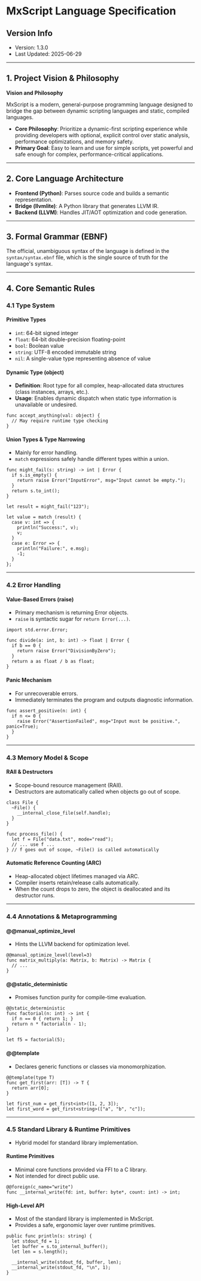 # MxScript Language Specification

## Version Info

* Version: 1.3.0
* Last Updated: 2025-06-29

---

## 1. Project Vision & Philosophy

**Vision and Philosophy**

MxScript is a modern, general-purpose programming language designed to bridge the gap between dynamic scripting languages and static, compiled languages.

* **Core Philosophy**: Prioritize a dynamic-first scripting experience while providing developers with optional, explicit control over static analysis, performance optimizations, and memory safety.
* **Primary Goal**: Easy to learn and use for simple scripts, yet powerful and safe enough for complex, performance-critical applications.

---

## 2. Core Language Architecture

* **Frontend (Python)**: Parses source code and builds a semantic representation.
* **Bridge (llvmlite)**: A Python library that generates LLVM IR.
* **Backend (LLVM)**: Handles JIT/AOT optimization and code generation.

---

## 3. Formal Grammar (EBNF)

The official, unambiguous syntax of the language is defined in the `syntax/syntax.ebnf` file, which is the single source of truth for the language's syntax.

---

## 4. Core Semantic Rules

### 4.1 Type System

#### Primitive Types

* `int`: 64-bit signed integer
* `float`: 64-bit double-precision floating-point
* `bool`: Boolean value
* `string`: UTF-8 encoded immutable string
* `nil`: A single-value type representing absence of value

#### Dynamic Type (object)

* **Definition**: Root type for all complex, heap-allocated data structures (class instances, arrays, etc.).
* **Usage**: Enables dynamic dispatch when static type information is unavailable or undesired.

```mxscript
func accept_anything(val: object) {
  // May require runtime type checking
}
```

#### Union Types & Type Narrowing

* Mainly for error handling.
* `match` expressions safely handle different types within a union.

```mxscript
func might_fail(s: string) -> int | Error {
  if s.is_empty() {
    return raise Error("InputError", msg="Input cannot be empty.");
  }
  return s.to_int();
}

let result = might_fail("123");

let value = match (result) {
  case v: int => {
    println("Success:", v);
    v;
  }
  case e: Error => {
    println("Failure:", e.msg);
    -1;
  }
};
```

---

### 4.2 Error Handling

#### Value-Based Errors (raise)

* Primary mechanism is returning Error objects.
* `raise` is syntactic sugar for `return Error(...)`.

```mxscript
import std.error.Error;

func divide(a: int, b: int) -> float | Error {
  if b == 0 {
    return raise Error("DivisionByZero");
  }
  return a as float / b as float;
}
```

#### Panic Mechanism

* For unrecoverable errors.
* Immediately terminates the program and outputs diagnostic information.

```mxscript
func assert_positive(n: int) {
  if n <= 0 {
    raise Error("AssertionFailed", msg="Input must be positive.", panic=True);
  }
}
```

---

### 4.3 Memory Model & Scope

#### RAII & Destructors

* Scope-bound resource management (RAII).
* Destructors are automatically called when objects go out of scope.

```mxscript
class File {
  ~File() {
    __internal_close_file(self.handle);
  }
}

func process_file() {
  let f = File("data.txt", mode="read");
  // ... use f ...
} // f goes out of scope, ~File() is called automatically
```

#### Automatic Reference Counting (ARC)

* Heap-allocated object lifetimes managed via ARC.
* Compiler inserts retain/release calls automatically.
* When the count drops to zero, the object is deallocated and its destructor runs.

---

### 4.4 Annotations & Metaprogramming

#### @@manual\_optimize\_level

* Hints the LLVM backend for optimization level.

```mxscript
@@manual_optimize_level(level=3)
func matrix_multiply(a: Matrix, b: Matrix) -> Matrix {
  // ...
}
```

#### @@static\_deterministic

* Promises function purity for compile-time evaluation.

```mxscript
@@static_deterministic
func factorial(n: int) -> int {
  if n == 0 { return 1; }
  return n * factorial(n - 1);
}

let f5 = factorial(5);
```

#### @@template

* Declares generic functions or classes via monomorphization.

```mxscript
@@template(type T)
func get_first(arr: [T]) -> T {
  return arr[0];
}

let first_num = get_first<int>([1, 2, 3]);
let first_word = get_first<string>(["a", "b", "c"]);
```

---

### 4.5 Standard Library & Runtime Primitives

* Hybrid model for standard library implementation.

#### Runtime Primitives

* Minimal core functions provided via FFI to a C library.
* Not intended for direct public use.

```mxscript
@@foreign(c_name="write")
func __internal_write(fd: int, buffer: byte*, count: int) -> int;
```

#### High-Level API

* Most of the standard library is implemented in MxScript.
* Provides a safe, ergonomic layer over runtime primitives.

```mxscript
public func println(s: string) {
  let stdout_fd = 1;
  let buffer = s.to_internal_buffer();
  let len = s.length();

  __internal_write(stdout_fd, buffer, len);
  __internal_write(stdout_fd, "\n", 1);
}
```
